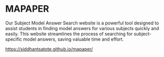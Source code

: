 # MAPAPER

Our Subject Model Answer Search website is a powerful tool designed to assist students in finding model answers for various subjects quickly and easily. This website streamlines the process of searching for subject-specific model answers, saving valuable time and effort.

https://siddhantsatote.github.io/mapaper/
